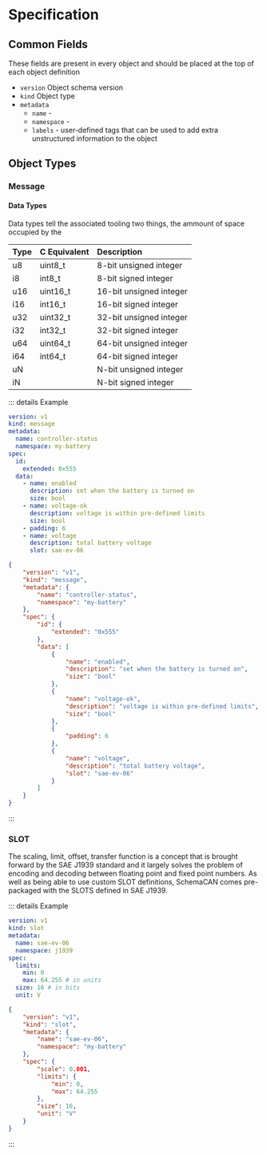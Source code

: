 # Specification

## Common Fields

These fields are present in every object and should be placed at the top of each object definition

- `version` Object schema version
- `kind` Object type
- `metadata`
	- `name` - 
	- `namespace` - 
	- `labels` - user-defined tags that can be used to add extra unstructured information to the object

## Object Types

### Message


#### Data Types

Data types tell the associated tooling two things, the ammount of space occupied by the

| Type | C Equivalent | Description             |
|:-----|:-------------|:------------------------|
| u8   | uint8_t      | 8-bit unsigned integer  |
| i8   | int8_t       | 8-bit signed integer    |
| u16  | uint16_t     | 16-bit unsigned integer |
| i16  | int16_t      | 16-bit signed integer   |
| u32  | uint32_t     | 32-bit unsigned integer |
| i32  | int32_t      | 32-bit signed integer   |
| u64  | uint64_t     | 64-bit unsigned integer |
| i64  | int64_t      | 64-bit signed integer   |
| uN   |              | N-bit unsigned integer  |
| iN   |              | N-bit signed integer    |
::: details Example
<CodeGroup>
  <CodeGroupItem title="YAML">

```yaml
version: v1
kind: message
metadata:
  name: controller-status
  namespace: my-battery
spec:
  id:
    extended: 0x555
  data:
    - name: enabled
      description: set when the battery is turned on
      size: bool
    - name: voltage-ok
      description: voltage is within pre-defined limits
      size: bool
    - padding: 6
    - name: voltage
      description: total battery voltage
      slot: sae-ev-06
```

  </CodeGroupItem>
  <CodeGroupItem title="JSON">

```json
{
	"version": "v1",
	"kind": "message",
	"metadata": {
		"name": "controller-status",
		"namespace": "my-battery"
	},
	"spec": {
		"id": {
			"extended": "0x555"
		},
		"data": [
			{
				"name": "enabled",
				"description": "set when the battery is turned on",
				"size": "bool"
			},
			{
				"name": "voltage-ok",
				"description": "voltage is within pre-defined limits",
				"size": "bool"
			},
			{
				"padding": 6
			},
			{
				"name": "voltage",
				"description": "total battery voltage",
				"slot": "sae-ev-06"
			}
		]
	}
}
```

  </CodeGroupItem>
</CodeGroup>
:::

### SLOT

The scaling, limit, offset, transfer function is a concept that is brought forward by the SAE J1939 standard and it largely solves the problem of encoding and decoding between floating point and fixed point numbers. As well as being able to use custom SLOT definitions, SchemaCAN comes pre-packaged with the SLOTS defined in SAE J1939.

::: details Example
<CodeGroup>
  <CodeGroupItem title="YAML">

```yaml
version: v1
kind: slot
metadata:
  name: sae-ev-06
  namespace: j1939
spec:
  limits:
  	min: 0
  	max: 64.255 # in units
  size: 16 # in bits
  unit: V
```

  </CodeGroupItem>
  <CodeGroupItem title="JSON">

```json
{
	"version": "v1",
	"kind": "slot",
	"metadata": {
		"name": "sae-ev-06",
		"namespace": "my-battery"
	},
	"spec": {
		"scale": 0.001,
		"limits": {
			"min": 0,
			"max": 64.255
		},
		"size": 16,
		"unit": "V"
	}
}
```

  </CodeGroupItem>
</CodeGroup>
:::
